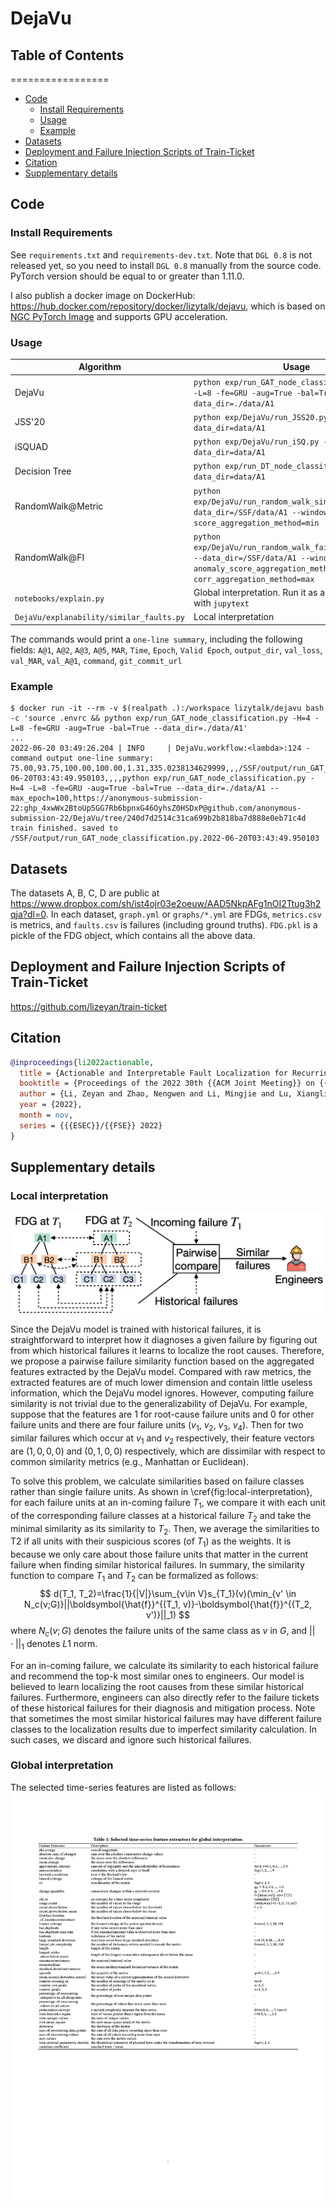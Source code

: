 # DejaVu
## Table of Contents
=================

  * [Code](#code)
    * [Install Requirements](#install-requirements)
    * [Usage](#usage)
    * [Example](#example)
  * [Datasets](#datasets)
  * [Deployment and Failure Injection Scripts of Train-Ticket](#deployment-and-failure-injection-scripts-of-train-ticket)
  * [Citation](#citation)
  * [Supplementary details](#supplementary-details)
## Code
### Install Requirements
See `requirements.txt` and `requirements-dev.txt`. Note that `DGL 0.8` is not released yet, so you need to install `DGL 0.8` manually from the source code. PyTorch version should be equal to or greater than 1.11.0.

I also publish a docker image on DockerHub: https://hub.docker.com/repository/docker/lizytalk/dejavu, which is based on [NGC PyTorch Image](https://docs.nvidia.com/deeplearning/frameworks/pytorch-release-notes/rel_21-11.html) and supports GPU acceleration.

### Usage
|Algorithm|Usage|
|---|---|
|DejaVu|`python exp/run_GAT_node_classification.py -H=4 -L=8 -fe=GRU -aug=True -bal=True --data_dir=./data/A1`|
|JSS'20|`python exp/DejaVu/run_JSS20.py --data_dir=data/A1`|
|iSQUAD|`python exp/DejaVu/run_iSQ.py --data_dir=data/A1`|
|Decision Tree|`python exp/run_DT_node_classification.py --data_dir=data/A1`|
|RandomWalk@Metric|`python exp/DejaVu/run_random_walk_single_metric.py --data_dir=/SSF/data/A1 --window_size 60 10 --score_aggregation_method=min`|
|RandomWalk@FI|`python exp/DejaVu/run_random_walk_failure_instance.py --data_dir=/SSF/data/A1 --window_size 60 10 --anomaly_score_aggregation_method=min --corr_aggregation_method=max`|
|`notebooks/explain.py`|Global interpretation. Run it as a jupyter notebook with `jupytext`|
|`DejaVu/explanability/similar_faults.py`|Local interpretation|

The commands would print a `one-line summary`, including the following fields: `A@1`, `A@2`, `A@3`, `A@5`, `MAR`, `Time`, `Epoch`, `Valid Epoch`, `output_dir`, `val_loss`, `val_MAR`, `val_A@1`, `command`, `git_commit_url`
### Example
```
$ docker run -it --rm -v $(realpath .):/workspace lizytalk/dejavu bash -c 'source .envrc && python exp/run_GAT_node_classification.py -H=4 -L=8 -fe=GRU -aug=True -bal=True --data_dir=./data/A1'
...
2022-06-20 03:49:26.204 | INFO     | DejaVu.workflow:<lambda>:124 - command output one-line summary: 75.00,93.75,100.00,100.00,1.31,335.0238134629999,,,/SSF/output/run_GAT_node_classification.py.2022-06-20T03:43:49.950103,,,,python exp/run_GAT_node_classification.py -H=4 -L=8 -fe=GRU -aug=True -bal=True --data_dir=./data/A1 --max_epoch=100,https://anonymous-submission-22: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@github.com/anonymous-submission-22/DejaVu/tree/240d7d2514c31ca699b2b818ba7d888e0eb71c4d
train finished. saved to /SSF/output/run_GAT_node_classification.py.2022-06-20T03:43:49.950103
```

## Datasets

The datasets A, B, C, D are public at https://www.dropbox.com/sh/ist4ojr03e2oeuw/AAD5NkpAFg1nOI2Ttug3h2qja?dl=0.
In each dataset, `graph.yml` or `graphs/*.yml` are FDGs, `metrics.csv` is metrics, and `faults.csv` is failures (including ground truths).
`FDG.pkl` is a pickle of the FDG object, which contains all the above data.


## Deployment and Failure Injection Scripts of Train-Ticket
https://github.com/lizeyan/train-ticket

## Citation
``` bibtex
@inproceedings{li2022actionable,
  title = {Actionable and Interpretable Fault Localization for Recurring Failures in Online Service Systems},
  booktitle = {Proceedings of the 2022 30th {{ACM Joint Meeting}} on {{European Software Engineering Conference}} and {{Symposium}} on the {{Foundations}} of {{Software Engineering}}},
  author = {Li, Zeyan and Zhao, Nengwen and Li, Mingjie and Lu, Xianglin and Wang, Lixin and Chang, Dongdong and Nie, Xiaohui and Cao, Li and Zhang, Wenchi and Sui, Kaixin and Wang, Yanhua and Du, Xu and Duan, Guoqing and Pei, Dan},
  year = {2022},
  month = nov,
  series = {{{ESEC}}/{{FSE}} 2022}
}
```

## Supplementary details
### Local interpretation
![local interpretation](figures/local_interpretation.png)


Since the DejaVu model is trained with historical failures, it is straightforward to interpret how it diagnoses a given failure by figuring out from which historical failures it learns to localize the root causes.
Therefore, we propose a pairwise failure similarity function based on the aggregated features extracted by the DejaVu model.
Compared with raw metrics, the extracted features are of much lower dimension and contain little useless information, which the DejaVu model ignores.
However, computing failure similarity is not trivial due to the generalizability of DejaVu.
For example, suppose that the features are $1$ for root-cause failure units and $0$ for other failure units and there are four failure units ($v_1$, $v_2$, $v_3$, $v_4$).
Then for two similar failures which occur at $v_1$ and $v_2$ respectively, their feature vectors are $(1, 0, 0, 0)$ and $(0, 1, 0, 0)$ respectively, which are dissimilar with respect to common similarity metrics (e.g., Manhattan or Euclidean).


To solve this problem, we calculate similarities based on failure classes rather than single failure units.
As shown in \cref{fig:local-interpretation}, for each failure units at an in-coming failure $T_1$, we compare it with each unit of the corresponding failure classes at a historical failure $T_2$ and take the minimal similarity as its similarity to $T_2$.
Then, we average the similarities to T2 if all units with their suspicious scores (of $T_1$) as the weights.
It is because we only care about those failure units that matter in the current failure when finding similar historical failures.
In summary, the similarity function to compare $T_1$ and $T_2$ can be formalized as follows:
$$
d(T_1, T_2)=\frac{1}{|V|}\sum_{v\in V}s_{T_1}(v)(\min_{v' \in N_c(v;G)}||\boldsymbol{\hat{f}}^{(T_1, v)}-\boldsymbol{\hat{f}}^{(T_2, v')}||_1)
$$
where $N_c(v;G)$ denotes the failure units of the same class as $v$ in $G$, and $||\cdot||_1$ denotes $L1$ norm.


For an in-coming failure, we calculate its similarity to each historical failure and recommend the top-k most similar ones to engineers.
Our model is believed to learn localizing the root causes from these similar historical failures.
Furthermore, engineers can also directly refer to the failure tickets of these historical failures for their diagnosis and mitigation process.
Note that sometimes the most similar historical failures may have different failure classes to the localization results due to imperfect similarity calculation.
In such cases, we discard and ignore such historical failures.



### Global interpretation
The selected time-series features are listed as follows:
![the list of selected time-series features](figures/global_interpretation_time_series_features.png)
